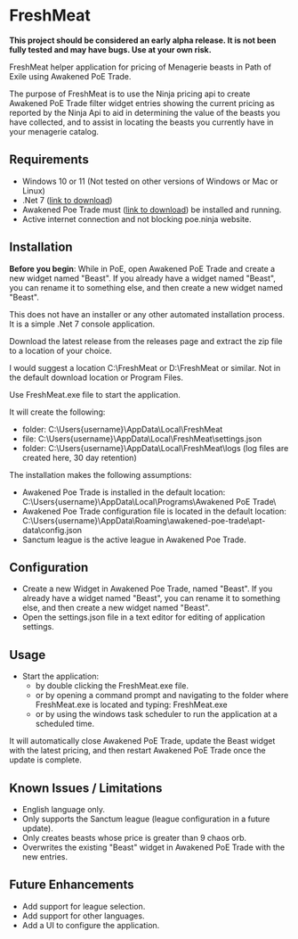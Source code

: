 # FreshMeat

**This project should be considered an early alpha release. It is not been fully tested and may have bugs. Use at your own risk.**

FreshMeat helper application for pricing of Menagerie beasts in Path of Exile using Awakened PoE Trade.

The purpose of FreshMeat is to use the Ninja pricing api to create Awakened PoE Trade filter widget entries showing the current
pricing as reported by the Ninja Api to aid in determining the value of the beasts you have collected, and to assist in locating the beasts you currently 
have in your menagerie catalog.

## Requirements
* Windows 10 or 11 (Not tested on other versions of Windows or Mac or Linux)
* .Net 7 ([link to download](https://dotnet.microsoft.com/en-us/download/dotnet/7.0))
* Awakened Poe Trade must ([link to download](https://github.com/SnosMe/awakened-poe-trade/releases/latest)) be installed and running.
* Active internet connection and not blocking poe.ninja website.


## Installation

**Before you begin**: While in PoE, open Awakened PoE Trade and create a new widget named "Beast". If you already have a widget named "Beast", you can rename it to something else, and then create a new widget named "Beast".

This does not have an installer or any other automated installation process. It is a simple .Net 7 console application.

Download the latest release from the releases page and extract the zip file to a location of your choice.

I would suggest a location C:\FreshMeat or D:\FreshMeat or similar. Not in the default download location or Program Files.

Use FreshMeat.exe file to start the application.

It will create the following:
* folder: C:\Users\{username}\AppData\Local\FreshMeat
* file: C:\Users\{username}\AppData\Local\FreshMeat\settings.json
* folder: C:\Users\{username}\AppData\Local\FreshMeat\logs (log files are created here, 30 day retention)

The installation makes the following assumptions:
* Awakened Poe Trade is installed in the default location: C:\Users\{username}\AppData\Local\Programs\Awakened PoE Trade\
* Awakened Poe Trade configuration file is located in the default 
location: C:\Users\{username}\AppData\Roaming\awakened-poe-trade\apt-data\config.json
* Sanctum league is the active league in Awakened Poe Trade.

## Configuration
* Create a new Widget in Awakened Poe Trade, named "Beast". If you already have a widget named "Beast", you can rename it to something else, and then create a new widget named "Beast".
* Open the settings.json file in a text editor for editing of application settings.


## Usage
* Start the application:
  * by double clicking the FreshMeat.exe file.
  * or by opening a command prompt and navigating to the folder where FreshMeat.exe is located and typing: FreshMeat.exe
  * or by using the windows task scheduler to run the application at a scheduled time.

It will automatically close Awakened PoE Trade, update the Beast widget with the latest pricing, and then restart Awakened PoE Trade once the update is complete.


## Known Issues / Limitations
* English language only.
* Only supports the Sanctum league (league configuration in a future update).
* Only creates beasts whose price is greater than 9 chaos orb.
* Overwrites the existing "Beast" widget in Awakened PoE Trade with the new entries.


## Future Enhancements
* Add support for league selection.
* Add support for other languages.
* Add a UI to configure the application.
